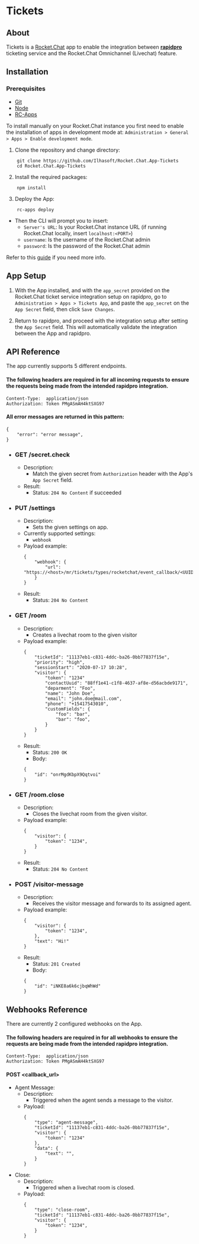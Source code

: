# Tickets

## About
Tickets is a [Rocket.Chat](https://github.com/RocketChat/Rocket.Chat) app to enable the integration between [<ins>**rapidpro**</ins>](https://github.com/rapidpro/rapidpro) ticketing service and the Rocket.Chat Omnichannel (Livechat) feature.

## Installation

### Prerequisites

- [Git](https://git-scm.com/book/en/v2/Getting-Started-Installing-Git)
- [Node](https://nodejs.org/en/download/)
- [RC-Apps](https://docs.rocket.chat/apps-development/getting-started#rocket-chat-app-engine-cli)

To install manually on your Rocket.Chat instance you first need to enable the installation of apps in development mode at: `Administration > General > Apps > Enable development mode`.

1. Clone the repository and change directory:
```bash=
    git clone https://github.com/Ilhasoft/Rocket.Chat.App-Tickets
    cd Rocket.Chat.App-Tickets
```
2. Install the required packages:
```bash=
    npm install
```
3. Deploy the App:

```bash=
    rc-apps deploy
```

- Then the CLI will prompt you to insert:
    - `Server's URL`: Is your Rocket.Chat instance URL (if running Rocket.Chat locally,  insert `localhost:<PORT>`)
    - `username`: Is the username of the Rocket.Chat admin
    - `password`: Is the password of the Rocket.Chat admin

Refer to this [guide](https://docs.rocket.chat/apps-development/getting-started) if you need more info.

## App Setup

1. With the App installed, and with the `app_secret` provided on the Rocket.Chat ticket service integration setup on rapidpro, go to `Administration > Apps > Tickets App`, and paste the `app_secret` on the `App Secret` field, then click `Save Changes`.

3. Return to rapidpro, and proceed with the integration setup after setting the `App Secret` field. This will automatically validate the integration between the App and rapidpro.

## API Reference

The app currently supports 5 different endpoints.

#### The following headers are required in for all incoming requests to ensure the requests being made from the intended rapidpro integration.

```json=
Content-Type:  application/json
Authorization: Token PMgASmAH4ktSXG97
```

#### All error messages are returned in this pattern:

```json=
{
    "error": "error message",
}
```

- ### GET /secret.check
    - Description:
        - Match the given secret from `Authorization` header with the App's `App Secret` field.
    - Result:
        - Status: `204 No Content` if succeeded

- ### PUT /settings

    - Description: 
        - Sets the given settings on app.
    - Currently supported settings:
        - `webhook`
    - Payload example:
        ```json=
        {
            "webhook": {
                "url": "https://<host>/mr/tickets/types/rocketchat/event_callback/<UUID>"
            }
        }
        ```
    - Result:
        - Status: `204 No Content`

- ### GET /room
    - Description:
        - Creates a livechat room to the given visitor
    - Payload example:
        ```json=
        {
            "ticketId": "11137eb1-c831-4ddc-ba26-0bb77837f15e",
            "priority": "high",
            "sessionStart": "2020-07-17 10:28",
            "visitor": {
                "token": "1234"
                "contactUuid": "88ff1e41-c1f8-4637-af8e-d56acbde9171",
                "deparment": "Foo",
                "name": "John Doe",
                "email": "john.doe@mail.com",
                "phone": "+15417543010",
                "customFields": {
                    "foo": "bar",
                    "bar": "foo",
                }
            }
        }
        ``` 
    - Result:
        - Status: `200 OK`
        - Body:
        ```json=
        {
            "id": "onrMgdKbpX9Qqtvoi"
        }
        ```
        
- ### GET /room.close

    - Description:
        - Closes the livechat room from the given visitor.
    - Payload example:
        ```json=
        {
            "visitor": {
                "token": "1234",
            }
        }
        ```
    - Result:
        - Status: `204 No Content`

- ### POST /visitor-message
    - Description:
        - Receives the visitor message and forwards to its assigned agent.
    - Payload example:
        ```json=
        {
            "visitor": {
                "token": "1234",
            },
            "text": "Hi!"
        }
        ```
    - Result:
        - Status: `201 Created`
        - Body:
        ```json=
        {
            "id": "iNKE8a6k6cjbqWhWd"
        }
        ```

## Webhooks Reference

There are currently 2 configured webhooks on the App.

#### The following headers are required in for all webhooks to ensure the requests are being made from the intended rapidpro integration.

```json=
Content-Type:  application/json
Authorization: Token PMgASmAH4ktSXG97
```

#### POST <callback_url>
    
- Agent Message:
    - Description:
        - Triggered when the agent sends a message to the visitor.
    - Payload:
        ```json=
        {
            "type": "agent-message",
            "ticketId": "11137eb1-c831-4ddc-ba26-0bb77837f15e",
            "visitor": {
                "token": "1234"
            },
            "data": {
                "text": "",
            }
        }
        ``` 
- Close:
    - Description:
        - Triggered when a livechat room is closed.
    - Payload:
        ```json=
        {
            "type": "close-room",
            "ticketId": "11137eb1-c831-4ddc-ba26-0bb77837f15e",
            "visitor": {
                "token": "1234",
            }
        }
        ```
